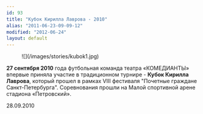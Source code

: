 ```yaml
---
id: 93
title: "Кубок Кирилла Лаврова - 2010"
alias: "2011-06-23-09-09-12"
modified: "2012-06-24"
layout: default
---
```


<figure>
![](/images/stories/kubok1.jpg)
</figure>

**27 сентября 2010** года футбольная команда театра «КОМЕДИАНТЫ» впервые приняла участие в традиционном турнире - **Кубок Кирилла Лаврова**, который прошел в рамках VIII фестиваля "Почетные граждане Санкт-Петербурга". Соревнования прошли на Малой спортивной арене стадиона «Петровский».

28.09.2010

